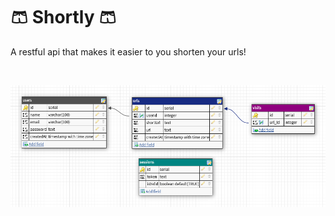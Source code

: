 # :shorts: Shortly :shorts:  

A restful api that makes it easier to you shorten your urls!

<br />

<p align="center">
   <a href="https://github.com/vinicbarros/shortly-back">
      <img src="./assets/images/databaseImage.png" align="center" />
  </a>
</p>
